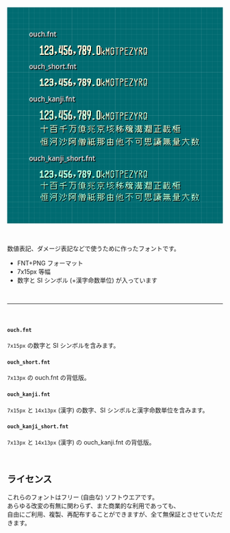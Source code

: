 <br />

![ouch](./cover.png)

<br />

数値表記、ダメージ表記などで使うために作ったフォントです。

* FNT+PNG フォーマット
* 7x15px 等幅
* 数字と SI シンボル (+漢字命数単位) が入っています

<br />

<hr />

<br />

#### `ouch.fnt`

`7x15px` の数字と SI シンボルを含みます。

#### `ouch_short.fnt`

`7x13px` の ouch.fnt の背低版。

#### `ouch_kanji.fnt`

`7x15px` と `14x13px` (漢字) の数字、SI シンボルと漢字命数単位を含みます。

#### `ouch_kanji_short.fnt`

`7x13px` と `14x13px` (漢字) の ouch_kanji.fnt の背低版。

<br />

## ライセンス

これらのフォントはフリー (自由な) ソフトウエアです。<br />
あらゆる改変の有無に関わらず、また商業的な利用であっても、<br />
自由にご利用、複製、再配布することができますが、全て無保証とさせていただきます。

<br />
